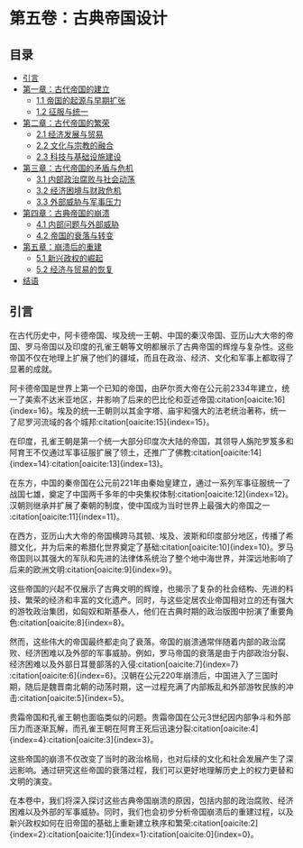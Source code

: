 # 第五卷：古典帝国设计

## 目录

- [引言](#引言)
- [第一章：古代帝国的建立](#第一章古代帝国的建立)
  - [1.1 帝国的起源与早期扩张](#11-帝国的起源与早期扩张)
  - [1.2 征服与统一](#12-征服与统一)
- [第二章：古代帝国的繁荣](#第二章古代帝国的繁荣)
  - [2.1 经济发展与贸易](#21-经济发展与贸易)
  - [2.2 文化与宗教的融合](#22-文化与宗教的融合)
  - [2.3 科技与基础设施建设](#23-科技与基础设施建设)
- [第三章：古代帝国的矛盾与危机](#第三章古代帝国的矛盾与危机)
  - [3.1 内部政治腐败与社会动荡](#31-内部政治腐败与社会动荡)
  - [3.2 经济困境与财政危机](#32-经济困境与财政危机)
  - [3.3 外部威胁与军事压力](#33-外部威胁与军事压力)
- [第四章：古典帝国的崩溃](#第四章古典帝国的崩溃)
  - [4.1 内部问题与外部威胁](#41-内部问题与外部威胁)
  - [4.2 帝国的衰落与转变](#42-帝国的衰落与转变)
- [第五章：崩溃后的重建](#第五章崩溃后的重建)
  - [5.1 新兴政权的崛起](#51-新兴政权的崛起)
  - [5.2 经济与贸易的恢复](#52-经济与贸易的恢复)
- [结语](#结语)

## 引言

在古代历史中，阿卡德帝国、埃及统一王朝、中国的秦汉帝国、亚历山大大帝的帝国、罗马帝国以及印度的孔雀王朝等文明都展示了古典帝国的辉煌与复杂性。这些帝国不仅在地理上扩展了他们的疆域，而且在政治、经济、文化和军事上都取得了显著的成就。

阿卡德帝国是世界上第一个已知的帝国，由萨尔贡大帝在公元前2334年建立，统一了美索不达米亚地区，并影响了后来的巴比伦和亚述帝国&#8203;:citation[oaicite:16]{index=16}&#8203;。埃及的统一王朝则以其金字塔、庙宇和强大的法老统治著称，统一了尼罗河流域的各个城邦&#8203;:citation[oaicite:15]{index=15}&#8203;。

在印度，孔雀王朝是第一个统一大部分印度次大陆的帝国，其领导人旃陀罗笈多和阿育王不仅通过军事征服扩展了领土，还推广了佛教&#8203;:citation[oaicite:14]{index=14}&#8203;&#8203;:citation[oaicite:13]{index=13}&#8203;。

在东方，中国的秦帝国在公元前221年由秦始皇建立，通过一系列军事征服统一了战国七雄，奠定了中国两千多年的中央集权体制&#8203;:citation[oaicite:12]{index=12}&#8203;。汉朝则继承并扩展了秦朝的制度，使中国成为当时世界上最强大的帝国之一&#8203;:citation[oaicite:11]{index=11}&#8203;。

在西方，亚历山大大帝的帝国横跨马其顿、埃及、波斯和印度部分地区，传播了希腊文化，并为后来的希腊化世界奠定了基础&#8203;:citation[oaicite:10]{index=10}&#8203;。罗马帝国则以其强大的军队和先进的法律体系统治了整个地中海世界，并深远地影响了后来的欧洲文明&#8203;:citation[oaicite:9]{index=9}&#8203;。

这些帝国的兴起不仅展示了古典文明的辉煌，也揭示了复杂的社会结构、先进的科技、繁荣的经济和丰富的文化遗产。同时，与这些定居农业帝国相对立的还有强大的游牧政治集团，如匈奴和斯基泰人，他们在古典时期的政治版图中扮演了重要角色&#8203;:citation[oaicite:8]{index=8}&#8203;。

然而，这些伟大的帝国最终都走向了衰落。帝国的崩溃通常伴随着内部的政治腐败、经济困难以及外部的军事威胁。例如，罗马帝国的衰落是由于内部政治分裂、经济困难以及外部日耳曼部落的入侵&#8203;:citation[oaicite:7]{index=7}&#8203;&#8203;:citation[oaicite:6]{index=6}&#8203;。汉朝在公元220年崩溃后，中国进入了三国时期，随后是魏晋南北朝的动荡时期，这一过程充满了内部叛乱和外部游牧民族的冲击&#8203;:citation[oaicite:5]{index=5}&#8203;。

贵霜帝国和孔雀王朝也面临类似的问题。贵霜帝国在公元3世纪因内部争斗和外部压力而逐渐瓦解，而孔雀王朝在阿育王死后迅速分裂&#8203;:citation[oaicite:4]{index=4}&#8203;&#8203;:citation[oaicite:3]{index=3}&#8203;。

这些帝国的崩溃不仅改变了当时的政治格局，也对后续的文化和社会发展产生了深远影响。通过研究这些帝国的衰落过程，我们可以更好地理解历史上的权力更替和文明的演变。

在本卷中，我们将深入探讨这些古典帝国崩溃的原因，包括内部的政治腐败、经济困难以及外部的军事威胁。同时，我们也会初步分析帝国崩溃后的重建过程，以及新兴政权如何在旧帝国的基础上重新建立秩序和繁荣&#8203;:citation[oaicite:2]{index=2}&#8203;&#8203;:citation[oaicite:1]{index=1}&#8203;&#8203;:citation[oaicite:0]{index=0}&#8203;。
